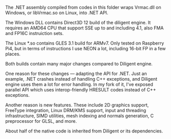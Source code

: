 The .NET assembly compiled from codes in this folder wraps Vrmac.dll on Windows, or libVrmac.so on Linux, into .NET API.The Windows DLL contains Direct3D 12 build of the diligent engine.It requires an AMD64 CPU that support SSE up to and including 4.1, also FMA and FP16C instruiction sets.The Linux *.so contains GLES 3.1 build for ARMv7.Only tested on Raspberry Pi4, but in terms of instructions I use NEON a lot, including 16-bit FP in a few places.Both builds contain many major changes compared to Diligent engine.One reason for these changes — adapting the API for .NET.Just an example, .NET crashes instead of handling C++ exceptions, and Diligent engine uses them a lot for error handling. In my fork of it, I've exposed parallel API which uses interop-friendly HRESULT codes instead of C++ exceptions.Another reason is new features.These include 2D graphics support, FreeType integration, Linux DRM/KMS support, input and threading infrastructure, SIMD utilities, mesh indexing and normals generation, C preprocessor for GLSL, and more.About half of the native code is inherited from Diligent or its dependencies.